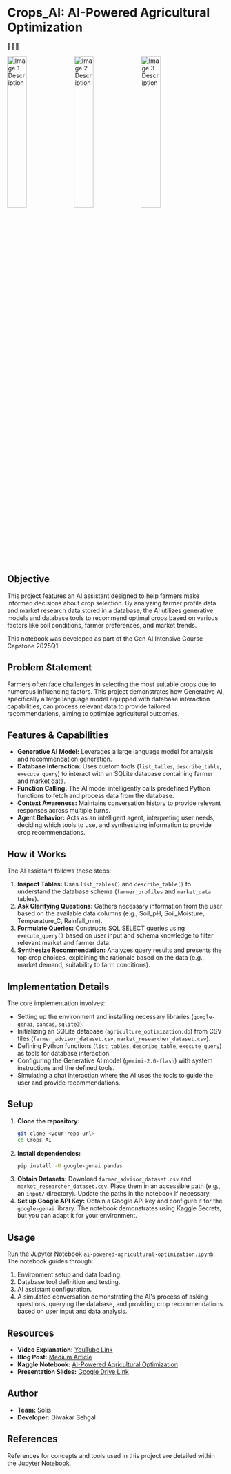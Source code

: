# Crops_AI: AI-Powered Agricultural Optimization

🌾🌾🌾

<div>
  <img src="https://github.com/user-attachments/assets/b259c2e1-e653-4c89-94bc-75a9711927d3" alt="Image 1 Description" width="30%" />
  <img src="https://github.com/user-attachments/assets/7874b352-f5a0-4e60-8f1e-e8dcc882c9a0" alt="Image 2 Description" width="30%" />
  <img src="https://github.com/user-attachments/assets/b268e163-dace-4b69-a7b3-3d26bafd5dab" alt="Image 3 Description" width="30%" />
</div>

## Objective

This project features an AI assistant designed to help farmers make informed decisions about crop selection. By analyzing farmer profile data and market research data stored in a database, the AI utilizes generative models and database tools to recommend optimal crops based on various factors like soil conditions, farmer preferences, and market trends.

This notebook was developed as part of the Gen AI Intensive Course Capstone 2025Q1.

## Problem Statement

Farmers often face challenges in selecting the most suitable crops due to numerous influencing factors. This project demonstrates how Generative AI, specifically a large language model equipped with database interaction capabilities, can process relevant data to provide tailored recommendations, aiming to optimize agricultural outcomes.

## Features & Capabilities

* **Generative AI Model:** Leverages a large language model for analysis and recommendation generation.
* **Database Interaction:** Uses custom tools (`list_tables`, `describe_table`, `execute_query`) to interact with an SQLite database containing farmer and market data.
* **Function Calling:** The AI model intelligently calls predefined Python functions to fetch and process data from the database.
* **Context Awareness:** Maintains conversation history to provide relevant responses across multiple turns.
* **Agent Behavior:** Acts as an intelligent agent, interpreting user needs, deciding which tools to use, and synthesizing information to provide crop recommendations.

## How it Works

The AI assistant follows these steps:

1.  **Inspect Tables:** Uses `list_tables()` and `describe_table()` to understand the database schema (`farmer_profiles` and `market_data` tables).
2.  **Ask Clarifying Questions:** Gathers necessary information from the user based on the available data columns (e.g., Soil_pH, Soil_Moisture, Temperature_C, Rainfall_mm).
3.  **Formulate Queries:** Constructs SQL SELECT queries using `execute_query()` based on user input and schema knowledge to filter relevant market and farmer data.
4.  **Synthesize Recommendation:** Analyzes query results and presents the top crop choices, explaining the rationale based on the data (e.g., market demand, suitability to farm conditions).

## Implementation Details

The core implementation involves:

* Setting up the environment and installing necessary libraries (`google-genai`, `pandas`, `sqlite3`).
* Initializing an SQLite database (`agriculture_optimization.db`) from CSV files (`farmer_advisor_dataset.csv`, `market_researcher_dataset.csv`).
* Defining Python functions (`list_tables`, `describe_table`, `execute_query`) as tools for database interaction.
* Configuring the Generative AI model (`gemini-2.0-flash`) with system instructions and the defined tools.
* Simulating a chat interaction where the AI uses the tools to guide the user and provide recommendations.

## Setup

1.  **Clone the repository:**
    ```bash
    git clone <your-repo-url>
    cd Crops_AI
    ```
2.  **Install dependencies:**
    ```bash
    pip install -U google-genai pandas
    ```
3.  **Obtain Datasets:** Download `farmer_advisor_dataset.csv` and `market_researcher_dataset.csv`. Place them in an accessible path (e.g., an `input/` directory). Update the paths in the notebook if necessary.
4.  **Set up Google API Key:** Obtain a Google API key and configure it for the `google-genai` library. The notebook demonstrates using Kaggle Secrets, but you can adapt it for your environment.

## Usage

Run the Jupyter Notebook `ai-powered-agricultural-optimization.ipynb`. The notebook guides through:

1.  Environment setup and data loading.
2.  Database tool definition and testing.
3.  AI assistant configuration.
4.  A simulated conversation demonstrating the AI's process of asking questions, querying the database, and providing crop recommendations based on user input and data analysis.

## Resources

* **Video Explanation:** [YouTube Link](https://www.youtube.com/watch?v=ruBfTk3kz8E)
* **Blog Post:** [Medium Article](https://medium.com/@diwakarsehgal02/gen-ai-intensive-course-capstone-2025q1-c2cff0e65736)
* **Kaggle Notebook:** [AI-Powered Agricultural Optimization](https://www.kaggle.com/code/diwakarsehgal/ai-powered-agricultural-optimization/notebook#Tool-Definition-and-Testing)
* **Presentation Slides:** [Google Drive Link](https://drive.google.com/file/d/1uiOUlyV493eH4hcgy5UtVTmyHAlbUcCR/view?usp=sharing)

## Author

* **Team:** Solis
* **Developer:** Diwakar Sehgal

## References

References for concepts and tools used in this project are detailed within the Jupyter Notebook.
